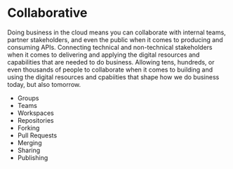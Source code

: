 # Collaborative
Doing business in the cloud means you can collaborate with internal teams, partner stakeholders, and even the public when it comes to producing and consuming APIs. Connecting technical and non-technical stakeholders when it comes to delivering and applying the digital resources and capabilities that are needed to do business. Allowing tens, hundreds, or even thousands of people to collaborate when it comes to building and using the digital resources and cpabiities that shape how we do business today, but also tomorrow.

- Groups
- Teams
- Workspaces
- Repositories
- Forking
- Pull Requests
- Merging
- Sharing
- Publishing
